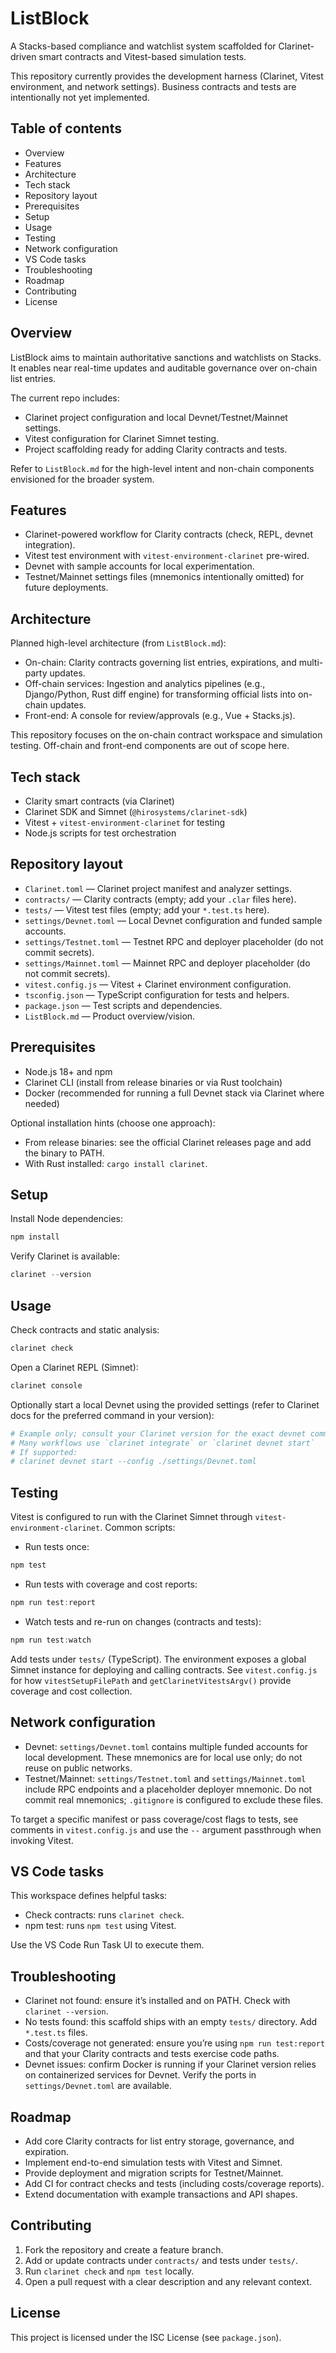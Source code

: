 # ListBlock

A Stacks-based compliance and watchlist system scaffolded for Clarinet-driven smart contracts and Vitest-based simulation tests.

This repository currently provides the development harness (Clarinet, Vitest environment, and network settings). Business contracts and tests are intentionally not yet implemented.

## Table of contents

- Overview
- Features
- Architecture
- Tech stack
- Repository layout
- Prerequisites
- Setup
- Usage
- Testing
- Network configuration
- VS Code tasks
- Troubleshooting
- Roadmap
- Contributing
- License

## Overview

ListBlock aims to maintain authoritative sanctions and watchlists on Stacks. It enables near real-time updates and auditable governance over on-chain list entries.

The current repo includes:
- Clarinet project configuration and local Devnet/Testnet/Mainnet settings.
- Vitest configuration for Clarinet Simnet testing.
- Project scaffolding ready for adding Clarity contracts and tests.

Refer to `ListBlock.md` for the high-level intent and non-chain components envisioned for the broader system.

## Features

- Clarinet-powered workflow for Clarity contracts (check, REPL, devnet integration).
- Vitest test environment with `vitest-environment-clarinet` pre-wired.
- Devnet with sample accounts for local experimentation.
- Testnet/Mainnet settings files (mnemonics intentionally omitted) for future deployments.

## Architecture

Planned high-level architecture (from `ListBlock.md`):
- On-chain: Clarity contracts governing list entries, expirations, and multi-party updates.
- Off-chain services: Ingestion and analytics pipelines (e.g., Django/Python, Rust diff engine) for transforming official lists into on-chain updates.
- Front-end: A console for review/approvals (e.g., Vue + Stacks.js).

This repository focuses on the on-chain contract workspace and simulation testing. Off-chain and front-end components are out of scope here.

## Tech stack

- Clarity smart contracts (via Clarinet)
- Clarinet SDK and Simnet (`@hirosystems/clarinet-sdk`)
- Vitest + `vitest-environment-clarinet` for testing
- Node.js scripts for test orchestration

## Repository layout

- `Clarinet.toml` — Clarinet project manifest and analyzer settings.
- `contracts/` — Clarity contracts (empty; add your `.clar` files here).
- `tests/` — Vitest test files (empty; add your `*.test.ts` here).
- `settings/Devnet.toml` — Local Devnet configuration and funded sample accounts.
- `settings/Testnet.toml` — Testnet RPC and deployer placeholder (do not commit secrets).
- `settings/Mainnet.toml` — Mainnet RPC and deployer placeholder (do not commit secrets).
- `vitest.config.js` — Vitest + Clarinet environment configuration.
- `tsconfig.json` — TypeScript configuration for tests and helpers.
- `package.json` — Test scripts and dependencies.
- `ListBlock.md` — Product overview/vision.

## Prerequisites

- Node.js 18+ and npm
- Clarinet CLI (install from release binaries or via Rust toolchain)
- Docker (recommended for running a full Devnet stack via Clarinet where needed)

Optional installation hints (choose one approach):
- From release binaries: see the official Clarinet releases page and add the binary to PATH.
- With Rust installed: `cargo install clarinet`.

## Setup

Install Node dependencies:

```powershell
npm install
```

Verify Clarinet is available:

```powershell
clarinet --version
```

## Usage

Check contracts and static analysis:

```powershell
clarinet check
```

Open a Clarinet REPL (Simnet):

```powershell
clarinet console
```

Optionally start a local Devnet using the provided settings (refer to Clarinet docs for the preferred command in your version):

```powershell
# Example only; consult your Clarinet version for the exact devnet command
# Many workflows use `clarinet integrate` or `clarinet devnet start`
# If supported:
# clarinet devnet start --config ./settings/Devnet.toml
```

## Testing

Vitest is configured to run with the Clarinet Simnet through `vitest-environment-clarinet`. Common scripts:

- Run tests once:

```powershell
npm test
```

- Run tests with coverage and cost reports:

```powershell
npm run test:report
```

- Watch tests and re-run on changes (contracts and tests):

```powershell
npm run test:watch
```

Add tests under `tests/` (TypeScript). The environment exposes a global Simnet instance for deploying and calling contracts. See `vitest.config.js` for how `vitestSetupFilePath` and `getClarinetVitestsArgv()` provide coverage and cost collection.

## Network configuration

- Devnet: `settings/Devnet.toml` contains multiple funded accounts for local development. These mnemonics are for local use only; do not reuse on public networks.
- Testnet/Mainnet: `settings/Testnet.toml` and `settings/Mainnet.toml` include RPC endpoints and a placeholder deployer mnemonic. Do not commit real mnemonics; `.gitignore` is configured to exclude these files.

To target a specific manifest or pass coverage/cost flags to tests, see comments in `vitest.config.js` and use the `--` argument passthrough when invoking Vitest.

## VS Code tasks

This workspace defines helpful tasks:

- Check contracts: runs `clarinet check`.
- npm test: runs `npm test` using Vitest.

Use the VS Code Run Task UI to execute them.

## Troubleshooting

- Clarinet not found: ensure it’s installed and on PATH. Check with `clarinet --version`.
- No tests found: this scaffold ships with an empty `tests/` directory. Add `*.test.ts` files.
- Costs/coverage not generated: ensure you’re using `npm run test:report` and that your Clarity contracts and tests exercise code paths.
- Devnet issues: confirm Docker is running if your Clarinet version relies on containerized services for Devnet. Verify the ports in `settings/Devnet.toml` are available.

## Roadmap

- Add core Clarity contracts for list entry storage, governance, and expiration.
- Implement end-to-end simulation tests with Vitest and Simnet.
- Provide deployment and migration scripts for Testnet/Mainnet.
- Add CI for contract checks and tests (including costs/coverage reports).
- Extend documentation with example transactions and API shapes.

## Contributing

1. Fork the repository and create a feature branch.
2. Add or update contracts under `contracts/` and tests under `tests/`.
3. Run `clarinet check` and `npm test` locally.
4. Open a pull request with a clear description and any relevant context.

## License

This project is licensed under the ISC License (see `package.json`).
